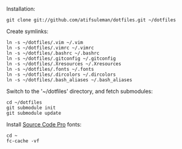 Installation:

	git clone git://github.com/atifsuleman/dotfiles.git ~/dotfiles

Create symlinks:

	ln -s ~/dotfiles/.vim ~/.vim
	ln -s ~/dotfiles/.vimrc ~/.vimrc
	ln -s ~/dotfiles/.bashrc ~/.bashrc
	ln -s ~/dotfiles/.gitconfig ~/.gitconfig
	ln -s ~/dotfiles/.Xresources ~/.Xresources 
	ln -s ~/dotfiles/.fonts ~/.fonts
	ln -s ~/dotfiles/.dircolors ~/.dircolors
	ln -s ~/dotfiles/.bash_aliases ~/.bash_aliases

Switch to the '~/dotfiles' directory, and fetch submodules:

	cd ~/dotfiles
	git submodule init
	git submodule update

Install [Source Code Pro](https://github.com/adobe-fonts/source-code-pro) fonts:

	cd ~
	fc-cache -vf
